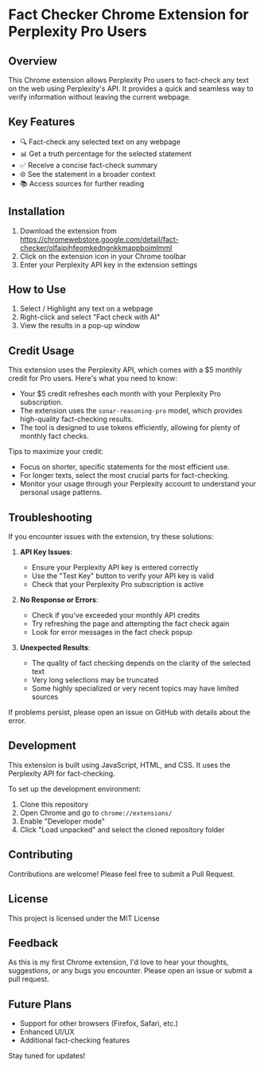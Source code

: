 # Fact Checker Chrome Extension for Perplexity Pro Users

## Overview

This Chrome extension allows Perplexity Pro users to fact-check any text on the web using Perplexity's API. It provides a quick and seamless way to verify information without leaving the current webpage.

## Key Features

- 🔍 Fact-check any selected text on any webpage
- 📊 Get a truth percentage for the selected statement
- ✅ Receive a concise fact-check summary
- 🌐 See the statement in a broader context
- 📚 Access sources for further reading

## Installation

1. Download the extension from https://chromewebstore.google.com/detail/fact-checker/olfaipihfeomkedngnkkmappbojmlmml
2. Click on the extension icon in your Chrome toolbar
3. Enter your Perplexity API key in the extension settings

## How to Use

1. Select / Highlight any text on a webpage
2. Right-click and select "Fact check with AI"
3. View the results in a pop-up window


## Credit Usage

This extension uses the Perplexity API, which comes with a $5 monthly credit for Pro users. Here's what you need to know:

- Your $5 credit refreshes each month with your Perplexity Pro subscription.
- The extension uses the `sonar-reasoning-pro` model, which provides high-quality fact-checking results.
- The tool is designed to use tokens efficiently, allowing for plenty of monthly fact checks.

Tips to maximize your credit:
- Focus on shorter, specific statements for the most efficient use.
- For longer texts, select the most crucial parts for fact-checking.
- Monitor your usage through your Perplexity account to understand your personal usage patterns.

## Troubleshooting

If you encounter issues with the extension, try these solutions:

1. **API Key Issues**: 
   - Ensure your Perplexity API key is entered correctly
   - Use the "Test Key" button to verify your API key is valid
   - Check that your Perplexity Pro subscription is active

2. **No Response or Errors**:
   - Check if you've exceeded your monthly API credits
   - Try refreshing the page and attempting the fact check again
   - Look for error messages in the fact check popup

3. **Unexpected Results**:
   - The quality of fact checking depends on the clarity of the selected text
   - Very long selections may be truncated
   - Some highly specialized or very recent topics may have limited sources

If problems persist, please open an issue on GitHub with details about the error.

## Development

This extension is built using JavaScript, HTML, and CSS. It uses the Perplexity API for fact-checking.

To set up the development environment:

1. Clone this repository
2. Open Chrome and go to `chrome://extensions/`
3. Enable "Developer mode"
4. Click "Load unpacked" and select the cloned repository folder

## Contributing

Contributions are welcome! Please feel free to submit a Pull Request.

## License

This project is licensed under the MIT License 

## Feedback

As this is my first Chrome extension, I'd love to hear your thoughts, suggestions, or any bugs you encounter. Please open an issue or submit a pull request.

## Future Plans

- Support for other browsers (Firefox, Safari, etc.)
- Enhanced UI/UX
- Additional fact-checking features

Stay tuned for updates!

